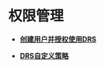 # 权限管理<a name="drs_08_0010"></a>

-   **[创建用户并授权使用DRS](创建用户并授权使用DRS.md)**  

-   **[DRS自定义策略](DRS自定义策略.md)**  


